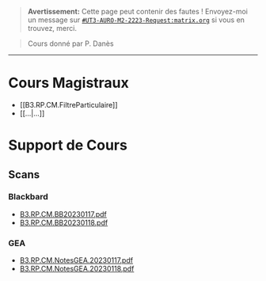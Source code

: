 
> **Avertissement:**
Cette page peut contenir des fautes ! Envoyez-moi un message sur [`#UT3-AURO-M2-2223-Request:matrix.org`](https://matrix.to/#/#UT3-AURO-M2-2223-Request:matrix.org) si vous en trouvez, merci.

> Cours donné par P. Danès

---



<!-- # À Retenir

- ... -->

# Cours Magistraux

- [[B3.RP.CM.FiltreParticulaire]]
- [[...|...]]


<!-- # Travaux Dirigés

- [[...|...]] -->

<!-- # Travaux Pratiques

- [[...|...]] -->

# Support de Cours

<!-- ## Fichiers Moodles

### CM

- [filetitle](https://raw.githubusercontent.com/TunnARK/UT3-AURO-2223-S10-Dendron/main/vault/assets/filetitle)


### TD

- [filetitle](https://raw.githubusercontent.com/TunnARK/UT3-AURO-2223-S10-Dendron/main/vault/assets/filetitle)


### TP

- [filetitle](https://raw.githubusercontent.com/TunnARK/UT3-AURO-2223-S10-Dendron/main/vault/assets/filetitle) -->


## Scans

### Blackbard

- [B3.RP.CM.BB20230117.pdf](https://github.com/TunnARK/UT3-AURO-2223-S10-Dendron/blob/main/vault/assets/B3.RP.CM.BB20230117.pdf)
- [B3.RP.CM.BB20230118.pdf](https://github.com/TunnARK/UT3-AURO-2223-S10-Dendron/blob/main/vault/assets/B3.RP.CM.BB20230118.pdf)

### GEA

- [B3.RP.CM.NotesGEA.20230117.pdf](https://github.com/TunnARK/UT3-AURO-2223-S10-Dendron/blob/main/vault/assets/B3.RP.CM.NotesGEA.20230117.pdf)
- [B3.RP.CM.NotesGEA.20230118.pdf](https://github.com/TunnARK/UT3-AURO-2223-S10-Dendron/blob/main/vault/assets/B3.RP.CM.NotesGEA.20230118.pdf)


<!-- ### RKA

- [filetitle](https://raw.githubusercontent.com/TunnARK/UT3-AURO-2223-S10-Dendron/main/vault/assets/filetitle) -->


